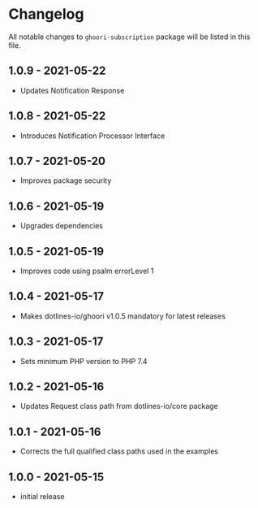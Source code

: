 # Changelog

All notable changes to `ghoori-subscription` package will be listed in this file.

## 1.0.9 - 2021-05-22

- Updates Notification Response

## 1.0.8 - 2021-05-22

- Introduces Notification Processor Interface

## 1.0.7 - 2021-05-20

- Improves package security

## 1.0.6 - 2021-05-19

- Upgrades dependencies

## 1.0.5 - 2021-05-19

- Improves code using psalm errorLevel 1

## 1.0.4 - 2021-05-17

- Makes dotlines-io/ghoori v1.0.5 mandatory for latest releases

## 1.0.3 - 2021-05-17

- Sets minimum PHP version to PHP 7.4

## 1.0.2 - 2021-05-16

- Updates Request class path from dotlines-io/core package

## 1.0.1 - 2021-05-16

- Corrects the full qualified class paths used in the examples

## 1.0.0 - 2021-05-15

- initial release
